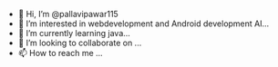 - 👋 Hi, I’m @pallavipawar115
- 👀 I’m interested in webdevelopment and Android development AI...
- 🌱 I’m currently learning  java...
- 💞️ I’m looking to collaborate on ...
- 📫 How to reach me ...

<!---
pallavipawar115/pallavipawar115 is a ✨ special ✨ repository because its `README.md` (this file) appears on your GitHub profile.
You can click the Preview link to take a look at your changes.
--->
